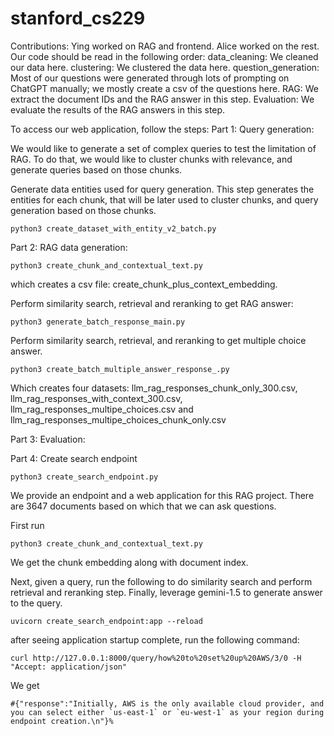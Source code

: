 # stanford_cs229
Contributions: Ying worked on RAG and frontend. Alice worked on the rest. Our code should be read in the following order: 
data_cleaning: We cleaned our data here.
clustering: We clustered the data here.
question_generation: Most of our questions were generated through lots of prompting on ChatGPT manually; we mostly create a csv of the questions here.
RAG: We extract the document IDs and the RAG answer in this step.
Evaluation: We evaluate the results of the RAG answers in this step.

To access our web application, follow the steps:
Part 1: Query generation: 

We would like to generate a set of complex queries to test the limitation of RAG. To do that, we would like to cluster chunks with relevance, and generate queries based on those chunks. 


Generate data entities used for query generation. This step generates the entities for each chunk, that will be later used to cluster chunks, and query generation based on those chunks. 
```
python3 create_dataset_with_entity_v2_batch.py
```


Part 2: RAG data generation:
```
python3 create_chunk_and_contextual_text.py
```

which creates a csv file: create_chunk_plus_context_embedding. 


Perform similarity search, retrieval and reranking to get RAG answer: 
```
python3 generate_batch_response_main.py
```
Perform similarity search, retrieval, and reranking to get multiple choice answer. 

```
python3 create_batch_multiple_answer_response_.py
```

Which creates four datasets: llm_rag_responses_chunk_only_300.csv, llm_rag_responses_with_context_300.csv, llm_rag_responses_multipe_choices.csv and llm_rag_responses_multipe_choices_chunk_only.csv

Part 3: Evaluation: 




Part 4: 
Create search endpoint
```
python3 create_search_endpoint.py
```

We provide an endpoint and a web application for this RAG project.  There are 3647 documents based on which that we can ask questions.

First run
```
python3 create_chunk_and_contextual_text.py
```
We get the chunk embedding along with document index. 

Next, given a query, run the following to do similarity search and perform retrieval and reranking step. Finally, leverage gemini-1.5 to generate answer to the query. 

```
uvicorn create_search_endpoint:app --reload
```
after seeing application startup complete, run the following command: 
```
curl http://127.0.0.1:8000/query/how%20to%20set%20up%20AWS/3/0 -H "Accept: application/json"
```
We get 
```
#{"response":"Initially, AWS is the only available cloud provider, and you can select either `us-east-1` or `eu-west-1` as your region during endpoint creation.\n"}%
```                    

